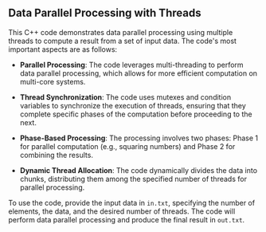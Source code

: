 ## Data Parallel Processing with Threads

This C++ code demonstrates data parallel processing using multiple threads to compute a result from a set of input data. The code's most important aspects are as follows:

- **Parallel Processing**: The code leverages multi-threading to perform data parallel processing, which allows for more efficient computation on multi-core systems.

- **Thread Synchronization**: The code uses mutexes and condition variables to synchronize the execution of threads, ensuring that they complete specific phases of the computation before proceeding to the next.

- **Phase-Based Processing**: The processing involves two phases: Phase 1 for parallel computation (e.g., squaring numbers) and Phase 2 for combining the results.

- **Dynamic Thread Allocation**: The code dynamically divides the data into chunks, distributing them among the specified number of threads for parallel processing.

To use the code, provide the input data in `in.txt`, specifying the number of elements, the data, and the desired number of threads. The code will perform data parallel processing and produce the final result in `out.txt`.
